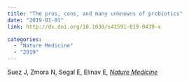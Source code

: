 ```yaml
---
title: "The pros, cons, and many unknowns of probiotics"
date: "2019-01-01"
link: http://dx.doi.org/10.1038/s41591-019-0439-x

categories:
  - "Nature Medicine"
  - "2019"
---
```


Suez J, Zmora N, Segal E, Elinav E, [*Nature Medicine*](http://dx.doi.org/10.1038/s41591-019-0439-x)




